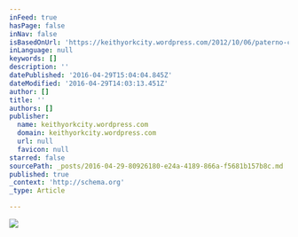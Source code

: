 ```yaml
---
inFeed: true
hasPage: false
inNav: false
isBasedOnUrl: 'https://keithyorkcity.wordpress.com/2012/10/06/paterno-castle-presided-over-washington-heights-for-just-30-years/'
inLanguage: null
keywords: []
description: ''
datePublished: '2016-04-29T15:04:04.845Z'
dateModified: '2016-04-29T14:03:13.451Z'
author: []
title: ''
authors: []
publisher:
  name: keithyorkcity.wordpress.com
  domain: keithyorkcity.wordpress.com
  url: null
  favicon: null
starred: false
sourcePath: _posts/2016-04-29-80926180-e24a-4189-866a-f5681b157b8c.md
published: true
_context: 'http://schema.org'
_type: Article

---
```

![](https://the-grid-user-content.s3-us-west-2.amazonaws.com/556a002f-c006-4379-92cf-46bdc5c96a1f.jpg)